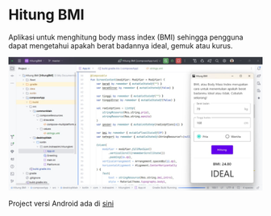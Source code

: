# Hitung BMI

Aplikasi untuk menghitung body mass index (BMI) sehingga pengguna dapat mengetahui apakah berat badannya ideal, gemuk atau kurus.

<img src="screenshot.jpg" alt="Tampilan utama">

Project versi Android ada di [sini](https://github.com/indraazimi/mobpro1-compose/tree/04-user-input)